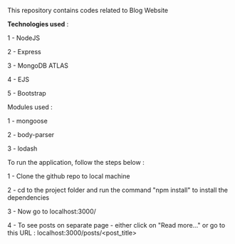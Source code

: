 This repository contains codes related to Blog Website

__Technologies used__ :

  1 - NodeJS

  2 - Express

  3 - MongoDB ATLAS

  4 - EJS

  5 - Bootstrap



Modules used :

  1 - mongoose

  2 - body-parser

  3 - lodash



To run the application, follow the steps below :

  1 - Clone the github repo to local machine

  2 - cd to the project folder and run the command "npm install" to install the dependencies

  3 - Now go to localhost:3000/

  4 - To see posts on separate page - either click on "Read more..." or go to this URL : localhost:3000/posts/<post_title>
